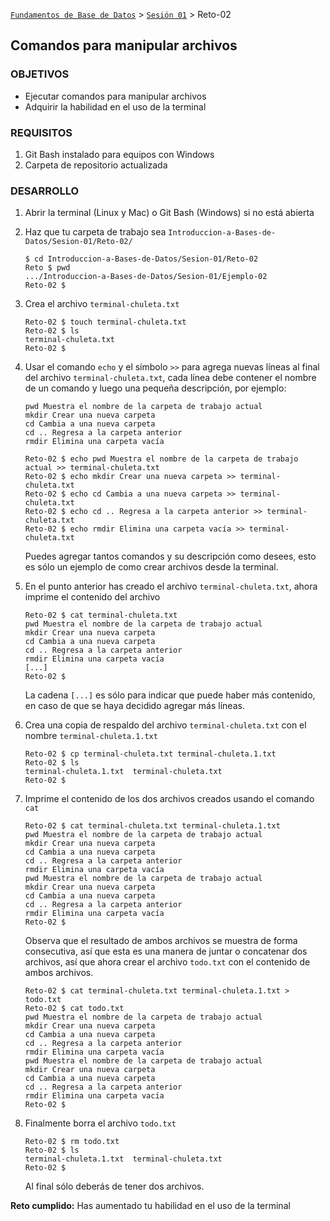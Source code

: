 [`Fundamentos de Base de Datos`](../../Readme.md) > [`Sesión 01`](../Readme.md) > Reto-02
## Comandos para manipular archivos

### OBJETIVOS
- Ejecutar comandos para manipular archivos
- Adquirir la habilidad en el uso de la terminal

### REQUISITOS
1. Git Bash instalado para equipos con Windows
1. Carpeta de repositorio actualizada

### DESARROLLO
1. Abrir la terminal (Linux y Mac) o Git Bash (Windows) si no está abierta

1. Haz que tu carpeta de trabajo sea `Introduccion-a-Bases-de-Datos/Sesion-01/Reto-02/`
   ```console
   $ cd Introduccion-a-Bases-de-Datos/Sesion-01/Reto-02
   Reto $ pwd
   .../Introduccion-a-Bases-de-Datos/Sesion-01/Ejemplo-02
   Reto-02 $
   ```

1. Crea el archivo `terminal-chuleta.txt`
   ```console
   Reto-02 $ touch terminal-chuleta.txt
   Reto-02 $ ls
   terminal-chuleta.txt
   Reto-02 $
   ```

1. Usar el comando `echo` y el símbolo `>>` para agrega nuevas líneas al final del archivo `terminal-chuleta.txt`, cada línea debe contener el nombre de un comando y luego una pequeña descripción, por ejemplo:
   ```
   pwd Muestra el nombre de la carpeta de trabajo actual
   mkdir Crear una nueva carpeta
   cd Cambia a una nueva carpeta
   cd .. Regresa a la carpeta anterior
   rmdir Elimina una carpeta vacía
   ```

   ```console
   Reto-02 $ echo pwd Muestra el nombre de la carpeta de trabajo actual >> terminal-chuleta.txt
   Reto-02 $ echo mkdir Crear una nueva carpeta >> terminal-chuleta.txt
   Reto-02 $ echo cd Cambia a una nueva carpeta >> terminal-chuleta.txt
   Reto-02 $ echo cd .. Regresa a la carpeta anterior >> terminal-chuleta.txt
   Reto-02 $ echo rmdir Elimina una carpeta vacía >> terminal-chuleta.txt
   ```
   Puedes agregar tantos comandos y su descripción como desees, esto es sólo un ejemplo de como crear archivos desde la terminal.

1. En el punto anterior has creado el archivo `terminal-chuleta.txt`, ahora imprime el contenido del archivo
   ```console
   Reto-02 $ cat terminal-chuleta.txt
   pwd Muestra el nombre de la carpeta de trabajo actual
   mkdir Crear una nueva carpeta
   cd Cambia a una nueva carpeta
   cd .. Regresa a la carpeta anterior
   rmdir Elimina una carpeta vacía
   [...]
   Reto-02 $    
   ```
   La cadena `[...]` es sólo para indicar que puede haber más contenido, en caso de que se haya decidido agregar más líneas.

1. Crea una copia de respaldo del archivo `terminal-chuleta.txt` con el nombre `terminal-chuleta.1.txt`
   ```console
   Reto-02 $ cp terminal-chuleta.txt terminal-chuleta.1.txt
   Reto-02 $ ls
   terminal-chuleta.1.txt  terminal-chuleta.txt
   Reto-02 $
   ```

1. Imprime el contenido de los dos archivos creados usando el comando `cat`
   ```console
   Reto-02 $ cat terminal-chuleta.txt terminal-chuleta.1.txt
   pwd Muestra el nombre de la carpeta de trabajo actual
   mkdir Crear una nueva carpeta
   cd Cambia a una nueva carpeta
   cd .. Regresa a la carpeta anterior
   rmdir Elimina una carpeta vacía
   pwd Muestra el nombre de la carpeta de trabajo actual
   mkdir Crear una nueva carpeta
   cd Cambia a una nueva carpeta
   cd .. Regresa a la carpeta anterior
   rmdir Elimina una carpeta vacía
   Reto-02 $
   ```
   Observa que el resultado de ambos archivos se muestra de forma consecutiva, así que esta es una manera de juntar o concatenar dos archivos, así que ahora crear el archivo `todo.txt` con el contenido de ambos archivos.
   ```console
   Reto-02 $ cat terminal-chuleta.txt terminal-chuleta.1.txt > todo.txt
   Reto-02 $ cat todo.txt
   pwd Muestra el nombre de la carpeta de trabajo actual
   mkdir Crear una nueva carpeta
   cd Cambia a una nueva carpeta
   cd .. Regresa a la carpeta anterior
   rmdir Elimina una carpeta vacía
   pwd Muestra el nombre de la carpeta de trabajo actual
   mkdir Crear una nueva carpeta
   cd Cambia a una nueva carpeta
   cd .. Regresa a la carpeta anterior
   rmdir Elimina una carpeta vacía
   Reto-02 $
   ```

1. Finalmente borra el archivo `todo.txt`
   ```console
   Reto-02 $ rm todo.txt
   Reto-02 $ ls
   terminal-chuleta.1.txt  terminal-chuleta.txt
   Reto-02 $
   ```
   Al final sólo deberás de tener dos archivos.

__Reto cumplido:__ Has aumentado tu habilidad en el uso de la terminal
